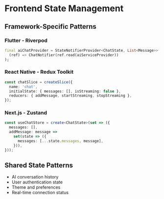 # Frontend State Management

## Framework-Specific Patterns

### Flutter - Riverpod

```dart
final aiChatProvider = StateNotifierProvider<ChatState, List<Message>>(
  (ref) => ChatNotifier(ref.read(aiServiceProvider))
);
```

### React Native - Redux Toolkit

```typescript
const chatSlice = createSlice({
  name: 'chat',
  initialState: { messages: [], isStreaming: false },
  reducers: { addMessage, startStreaming, stopStreaming },
});
```

### Next.js - Zustand

```typescript
const useChatStore = create<ChatState>(set => ({
  messages: [],
  addMessage: message =>
    set(state => ({
      messages: [...state.messages, message],
    })),
}));
```

## Shared State Patterns

- AI conversation history
- User authentication state
- Theme and preferences
- Real-time connection status
